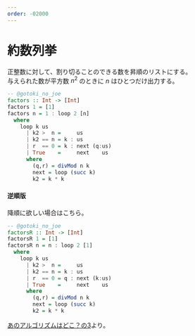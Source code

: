 ```yaml
---
order: -02000
---
```

# 約数列挙

正整数に対して、割り切ることのできる数を昇順のリストにする。  
与えられた数が平方数 $n^2$ のときに $n$ はひとつだけ出力する。

```haskell
-- @gotoki_no_joe
factors :: Int -> [Int]
factors 1 = [1]
factors n = 1 : loop 2 [n]
  where
    loop k us
      | k2 >  n =     us
      | k2 == n = k : us
      | r  == 0 = k : next (q:us)
      | True    =     next    us
      where
        (q,r) = divMod n k
        next = loop (succ k)
        k2 = k * k
```

#### 逆順版

降順に欲しい場合はこちら。

```haskell
-- @gotoki_no_joe
factorsR :: Int -> [Int]
factorsR 1 = [1]
factorsR n = n : loop 2 [1]
  where
    loop k us
      | k2 >  n =     us
      | k2 == n = k : us
      | r  == 0 = q : next (k:us)
      | True    =     next    us
      where
        (q,r) = divMod n k
        next = loop (succ k)
        k2 = k * k
```

[あのアルゴリズムはどこ？の3](/H4A/readings/whereis/03.factors/)より。
